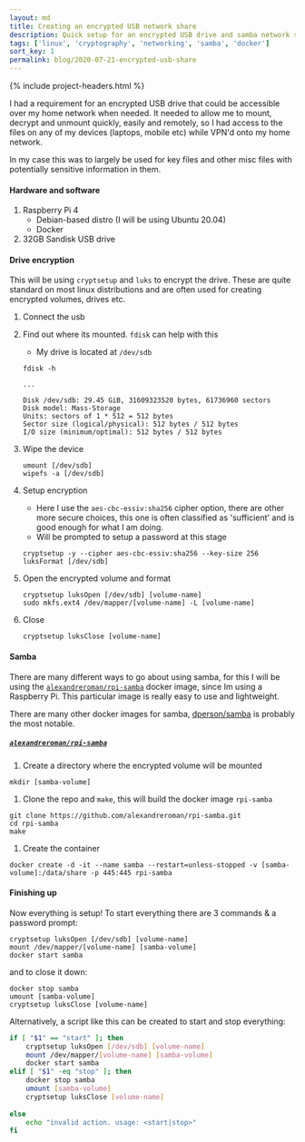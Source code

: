 ```yaml
---
layout: md
title: Creating an encrypted USB network share
description: Quick setup for an encrypted USB drive and samba network share
tags: ['linux', 'cryptography', 'networking', 'samba', 'docker']
sort_key: 1
permalink: blog/2020-07-21-encrypted-usb-share
---
```


{% include project-headers.html %}

I had a requirement for an encrypted USB drive that could be accessible over my home network when needed. It needed to allow me to mount, decrypt and unmount quickly, easily and remotely, so I had access to the files on any of my devices (laptops, mobile etc) while VPN'd onto my home network. 

In my case this was to largely be used for key files and other misc files with potentially sensitive information in them.

#### Hardware and software

1. Raspberry Pi 4
    - Debian-based distro (I will be using Ubuntu 20.04)
    - Docker
1. 32GB Sandisk USB drive

#### Drive encryption

This will be using `cryptsetup` and `luks` to encrypt the drive. These are quite standard on most linux distributions and are often used for creating encrypted volumes, drives etc.

1. Connect the usb
1. Find out where its mounted. `fdisk` can help with this
    - My drive is located at `/dev/sdb`
    
    ```
    fdisk -h

    ...

    Disk /dev/sdb: 29.45 GiB, 31609323520 bytes, 61736960 sectors
    Disk model: Mass-Storage
    Units: sectors of 1 * 512 = 512 bytes
    Sector size (logical/physical): 512 bytes / 512 bytes
    I/O size (minimum/optimal): 512 bytes / 512 bytes
    ```
1. Wipe the device
    ```
    umount [/dev/sdb]
    wipefs -a [/dev/sdb]
    ```
1. Setup encryption
    - Here I use the `aes-cbc-essiv:sha256` cipher option, there are other more secure choices, this one is often classified as 'sufficient' and is good enough for what I am doing. 
    - Will be prompted to setup a password at this stage

    ```
    cryptsetup -y --cipher aes-cbc-essiv:sha256 --key-size 256 luksFormat [/dev/sdb]
    ```
1. Open the encrypted volume and format
    ```
    cryptsetup luksOpen [/dev/sdb] [volume-name]
    sudo mkfs.ext4 /dev/mapper/[volume-name] -L [volume-name]
    ```
1. Close 
    ```
    cryptsetup luksClose [volume-name]
    ```

#### Samba

There are many different ways to go about using samba, for this I will be using the [`alexandreroman/rpi-samba`](https://github.com/alexandreroman/rpi-samba) docker image, since Im using a Raspberry Pi. This particular image is really easy to use and lightweight.

There are many other docker images for samba, [dperson/samba](https://github.com/dperson/samba) is probably the most notable.

##### [`alexandreroman/rpi-samba`](https://github.com/alexandreroman/rpi-samba)
1. Create a directory where the encrypted volume will be mounted
```
mkdir [samba-volume]
```
1. Clone the repo and `make`, this will build the docker image `rpi-samba`
```
git clone https://github.com/alexandreroman/rpi-samba.git
cd rpi-samba
make
```
1. Create the container
```
docker create -d -it --name samba --restart=unless-stopped -v [samba-volume]:/data/share -p 445:445 rpi-samba
```

#### Finishing up

Now everything is setup! To start everything there are 3 commands & a password prompt:
```
cryptsetup luksOpen [/dev/sdb] [volume-name]
mount /dev/mapper/[volume-name] [samba-volume]
docker start samba
```

and to close it down:
```
docker stop samba
umount [samba-volume]
cryptsetup luksClose [volume-name]
```

Alternatively, a script like this can be created to start and stop everything:
```bash
if [ "$1" == "start" ]; then
	cryptsetup luksOpen [/dev/sdb] [volume-name] 
	mount /dev/mapper/[volume-name] [samba-volume]
	docker start samba
elif [ "$1" -eq "stop" ]; then
	docker stop samba
	umount [samba-volume]
    cryptsetup luksClose [volume-name]
	
else
	echo "invalid action. usage: <start|stop>"
fi
```